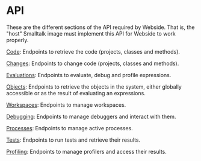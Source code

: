 # API
These are the different sections of the API required by Webside. That is, the "host" Smalltalk image must implement this API for Webside to work properly.

[Code](docs/api/code): Endpoints to retrieve the code (projects, classes and methods).

[Changes](/changes): Endpoints to change code (projects, classes and methods).

[Evaluations](/evaluations): Endpoints to evaluate, debug and profile expressions.

[Objects](/objects): Endpoints to retrieve the objects in the system, either globally accessible or as the result of evaluating an expressions.

[Workspaces](/workspaces): Endpoints to manage workspaces.

[Debugging](/debugging): Endpoints to manage debuggers and interact with them.

[Processes](/processes): Endpoints to manage active processes.

[Tests](/tests): Endpoints to run tests and retrieve their results.

[Profiling](/profiling): Endpoints to manage profilers and access their results.